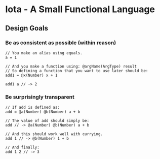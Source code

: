 # Iota - A Small Functional Language

## Design Goals

### Be as consistent as possible (within reason)
```iota
// You make an alias using equals.
a = 1

// And you make a function using: @argName(ArgType) result
// So defining a function that you want to use later should be:
add1 = @x(Number) x + 1

add1 a // -> 2
```

### Be surprisingly transparent
```iota
// If add is defined as:
add = @a(Number) @b(Number) a + b

// The value of add should simply be:
add // -> @a(Number) @b(Number) a + b

// And this should work well with currying.
add 1 // -> @b(Number) 1 + b

// And finally:
add 1 2 // -> 3
```